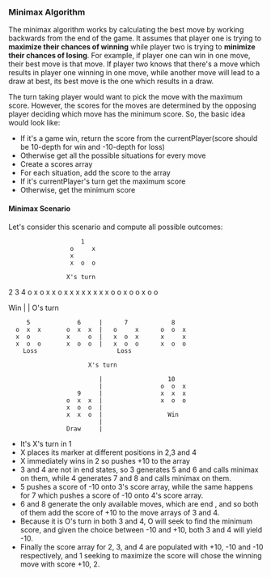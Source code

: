 ### Minimax Algorithm

The minimax algorithm works by calculating the best move by working backwards from the end of the game. It assumes that player one is trying to **maximize their chances of winning** while player two is trying to **minimize their chances of losing**. For example, if player one can win in one move, their best move is that move. If player two knows that there's a move which results in player one winning in one move, while another move will lead to a draw at best, its best move is the one which results in a draw.

The turn taking player would want to pick the move with the maximum score. However, the scores for the moves are determined by the opposing player deciding which move has the minimum score.
So, the basic idea would look like:

- If it's a game win, return the score from the currentPlayer(score should be 10-depth for win and -10-depth for loss)
- Otherwise get all the possible situations for every move
- Create a scores array 
- For each situation, add the score to the array
- If it's currentPlayer's turn get the maximum score
- Otherwise, get the minimum score

#### Minimax Scenario
Let's consider this scenario and compute all possible outcomes:

                        1  
                     o     x
                     x      
                     x  o  o

                    X's turn

   2              3                       4
o     x        o  x  x                 o     x
x  x  x        x                       x     x 
x  o  o        x  o  o                 x  o  o

Win              |                        |
                         O's turn 

         5             6     |      7            8
      o  x  x       o  x  x  |   o     x      o  o  x
      x  o          x     o  |   x  o  x      x     x
      x  o  o       x  o  o  |   x  o  o      x  o  o
        Loss                      Loss
        
                          X's turn  

                             |                  10
                             |                o  o  x
                       9     |                x  x  x  
                    o  x  x  |                x  o  o  
                    x  o  o  |   
                    x  x  o  |                  Win
                             |   
                    Draw     |   
                             

- It's X's turn in 1
- X places its marker at different positions in 2,3 and 4
- X immediately wins in 2 so pushes +10 to the array
- 3 and 4 are not in end states, so 3 generates 5 and 6 and calls minimax on them, while 4 generates 7 and 8 and calls minimax on them.
- 5 pushes a score of -10 onto 3's score array, while the same happens for 7 which pushes a score of -10 onto  4's score array.
- 6 and 8 generate the only available moves, which are end , and so both of them add the score of +10 to the move arrays of  3 and 4.
- Because it is O's turn in both  3 and 4, O will seek to find the minimum score, and given the choice between -10 and +10, both  3 and 4 will yield -10.
- Finally the score array for  2, 3, and 4 are populated with +10, -10 and -10 respectively, and  1 seeking to maximize the score will chose the winning move with score +10,  2. 



